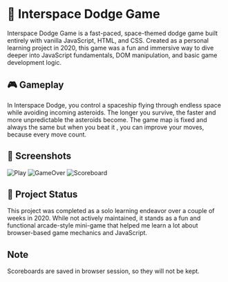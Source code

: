 # 🚀 Interspace Dodge Game

Interspace Dodge Game is a fast-paced, space-themed dodge game built entirely with vanilla JavaScript, HTML, and CSS. Created as a personal learning project in 2020, this game was a fun and immersive way to dive deeper into JavaScript fundamentals, DOM manipulation, and basic game development logic.

## 🎮 Gameplay

In Interspace Dodge, you control a spaceship flying through endless space while avoiding incoming asteroids. The longer you survive, the faster and more unpredictable the asteroids become. The game map is fixed and always the same but when you beat it , you can improve your moves, because every move count.

## 📸 Screenshots
![Play](https://github.com/user-attachments/assets/64a6a2da-9296-4792-b74b-ae6e684dbe43)
![GameOver](https://github.com/user-attachments/assets/87b79282-9ed3-44d9-9d3e-e93e3d6eee0e)
![Scoreboard](https://github.com/user-attachments/assets/77ad9529-540d-4833-ba4c-a952cf69923e)

## 🚧 Project Status

This project was completed as a solo learning endeavor over a couple of weeks in 2020. While not actively maintained, it stands as a fun and functional arcade-style mini-game that helped me learn a lot about browser-based game mechanics and JavaScript.


## Note
Scoreboards are saved in browser session, so they will not be kept.
